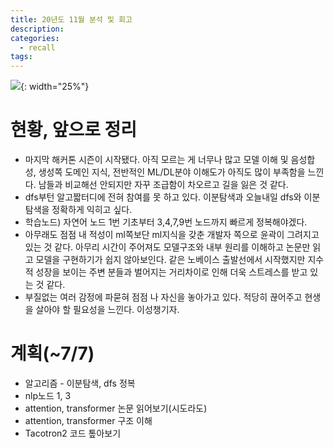 ```yaml
---
title: 20년도 11월 분석 및 회고
description:
categories:
  - recall
tags:
---
```


![](/assets/images/ponder.jpg){: width="25%"}

# 현황, 앞으로 정리
- 마지막 해커톤 시즌이 시작됐다. 아직 모르는 게 너무나 많고 모델 이해 및 음성합성, 생성쪽 도메인 지식, 전반적인 ML/DL분야 이해도가 아직도 많이 부족함을 느낀다. 남들과 비교해선 안되지만 자꾸 조급함이 차오르고 길을 잃은 것 같다.
- dfs부턴 알고짧터디에 전혀 참여를 못 하고 있다. 이분탐색과 오늘내일 dfs와 이분탐색을 정확하게 익히고 싶다.
- 학습노드) 자연어 노드 1번 기초부터 3,4,7,9번 노드까지 빠르게 정복해야겠다.
- 아무래도 점점 내 적성이 ml쪽보단 ml지식을 갖춘 개발자 쪽으로 윤곽이 그려지고 있는 것 같다. 아무리 시간이 주어져도 모델구조와 내부 원리를 이해하고 논문만 읽고 모델을 구현하기가 쉽지 않아보인다. 같은 노베이스 출발선에서 시작했지만 지수적 성장을 보이는 주변 분들과 벌어지는 거리차이로 인해 더욱 스트레스를 받고 있는 것 같다.
- 부질없는 여러 감정에 파묻혀 점점 나 자신을 놓아가고 있다. 적당히 끊어주고 현생을 살아야 할 필요성을 느낀다. 이성챙기자.


# 계획(~7/7)
- 알고리즘 - 이분탐색, dfs 정복
- nlp노드 1, 3
- attention, transformer 논문 읽어보기(시도라도)
- attention, transformer 구조 이해
- Tacotron2 코드 톺아보기
